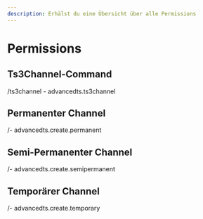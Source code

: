```yaml
---
description: Erhälst du eine Übersicht über alle Permissions
---
```


# Permissions

## Ts3Channel-Command

/ts3channel - advancedts.ts3channel

## Permanenter Channel
 /- advancedts.create.permanent

## Semi-Permanenter Channel
 /- advancedts.create.semipermanent

## Temporärer Channel
 /- advancedts.create.temporary




